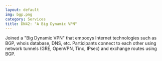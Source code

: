 ```yaml
---
layout: default
img: bgp.png
category: Services
title: DN42: "A Big Dynamic VPN"
---
```

Joined a "Big Dynamic VPN" that empooys Internet technologies such as BGP, whois database, DNS, etc.  Participants connect to each other using network tunnels (GRE, OpenVPN, Tinc, IPsec) and exchange routes using BGP.
